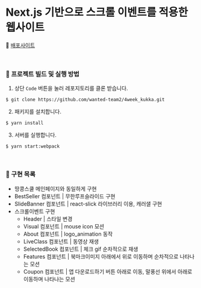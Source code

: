 # Next.js 기반으로 스크롤 이벤트를 적용한 웹사이트

🚀 [배포사이트](https://ddangkkong.netlify.app/)

<br>

### 👀 프로젝트 빌드 및 실행 방법

1. 상단 `Code` 버튼을 눌러 레포지토리를 클론 받습니다.

```
$ git clone https://github.com/wanted-team2/4week_kukka.git
```

2. 패키지를 설치합니다.

```
$ yarn install
```

3. 서버를 실행합니다.

```
$ yarn start:webpack
```

<br>

### 📝 구현 목록

- 땅콩스쿨 메인페이지와 동일하게 구현
- BestSeller 컴포넌트 | 무한루프슬라이드 구현
- SlideBanner 컴포넌트 | react-slick 라이브러리 이용, 캐러샐 구현
- 스크롤이벤트 구현
  - Header | 스타일 변경
  - Visual 컴포넌트 | mouse icon 모션
  - About 컴포넌트 | logo_animation 동작
  - LiveClass 컴포넌트 | 동영상 재생
  - SelectedBook 컴포넌트 | 체크 gif 순차적으로 재생
  - Features 컴포넌트 | 북마크이미지 아래에서 위로 이동하며 순차적으로 나타나는 모션
  - Coupon 컴포넌트 | 앱 다운로드하기 버튼 아래로 이동, 말풍선 위에서 아래로 이동하며 나타나는 모션
